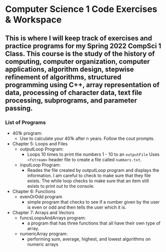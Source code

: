 # Computer Science 1 Code Exercises & Workspace

## This is where I will keep track of exercises and practice programs for my Spring 2022 CompSci 1 Class. This course is the study of the history of computing, computer organization, computer applications, algorithm design, stepwise refinement of algorithms, structured programming using C++, array representation of data, processing of character data, text file processing, subprograms, and parameter passing.

### List of Programs
- 401k program: 
    - Use to calculate your 401k after n years. Follow the cout prompts. 
- Chapter 5: Loops and Files
    - outputLoop Program: 
        - Loops 10 times to print the numbers 1 - 10 to an `outputFile` Uses `<fstream>` header file to create a file called `numbers.txt`.
    - inputLoop Program: 
        - Reades the file created by outputLoop program and displays the information. I am careful to check to make sure that they file exists. The while loop checks to make sure that an item still exists to print out to the console.
- Chapter 6: Functions
    - evenOrOdd program 
        - simple program that checks to see if a number given by the user is even or odd and then tells the user which it is. 
- Chapter 7: Arrays and Vectors
    - funcsLoopsAndArrays program:
        - a program that has three functions that all have their own type of array. 
    - numericArray program:
        - performing sum, average, highest, and lowest algorithms on numeric arrays